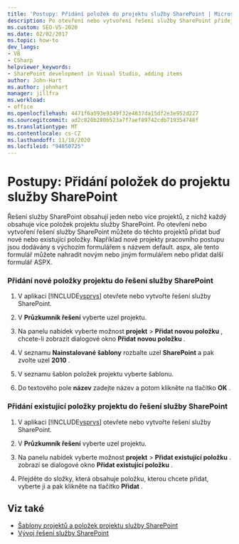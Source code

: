 ```yaml
---
title: 'Postupy: Přidání položek do projektu služby SharePoint | Microsoft Docs'
description: Po otevření nebo vytvoření řešení služby SharePoint přidejte nové nebo existující položky do projektu služby SharePoint v aplikaci Visual Studio.
ms.custom: SEO-VS-2020
ms.date: 02/02/2017
ms.topic: how-to
dev_langs:
- VB
- CSharp
helpviewer_keywords:
- SharePoint development in Visual Studio, adding items
author: John-Hart
ms.author: johnhart
manager: jillfra
ms.workload:
- office
ms.openlocfilehash: 4471f6a593e9349f32e4837da15df2e3e952d227
ms.sourcegitcommit: ad2c820b280b523a7f7aef89742cdb719354748f
ms.translationtype: MT
ms.contentlocale: cs-CZ
ms.lasthandoff: 11/18/2020
ms.locfileid: "94850725"
---
```

# <a name="how-to-add-items-to-a-sharepoint-project"></a>Postupy: Přidání položek do projektu služby SharePoint
  Řešení služby SharePoint obsahují jeden nebo více projektů, z nichž každý obsahuje více položek projektu služby SharePoint. Po otevření nebo vytvoření řešení služby SharePoint můžete do těchto projektů přidat buď nové nebo existující položky. Například nové projekty pracovního postupu jsou dodávány s výchozím formulářem s názvem default. aspx, ale tento formulář můžete nahradit novým nebo jiným formulářem nebo přidat další formulář ASPX.

### <a name="to-add-a-new-project-item-to-a-sharepoint-solution"></a>Přidání nové položky projektu do řešení služby SharePoint

1. V aplikaci [!INCLUDE[vsprvs](../sharepoint/includes/vsprvs-md.md)] otevřete nebo vytvořte řešení služby SharePoint.

2. V **Průzkumník řešení** vyberte uzel projektu.

3. Na panelu nabídek vyberte možnost **projekt**  >  **Přidat novou položku** , chcete-li zobrazit dialogové okno **Přidat novou položku** .

4. V seznamu **Nainstalované šablony** rozbalte uzel **SharePoint** a pak zvolte uzel **2010** .

5. V seznamu šablon položek projektu vyberte šablonu.

6. Do textového pole **název** zadejte název a potom klikněte na tlačítko **OK** .

### <a name="to-add-an-existing-project-item-to-a-sharepoint-solution"></a>Přidání existující položky projektu do řešení služby SharePoint

1. V aplikaci [!INCLUDE[vsprvs](../sharepoint/includes/vsprvs-md.md)] otevřete nebo vytvořte řešení služby SharePoint.

2. V **Průzkumník řešení** vyberte uzel projektu.

3. Na panelu nabídek vyberte možnost **projekt**  >  **Přidat existující položku** . zobrazí se dialogové okno **Přidat existující položku** .

4. Přejděte do složky, která obsahuje položku, kterou chcete přidat, vyberte ji a pak klikněte na tlačítko **Přidat** .

## <a name="see-also"></a>Viz také
- [Šablony projektů a položek projektu služby SharePoint](../sharepoint/sharepoint-project-and-project-item-templates.md)
- [Vývoj řešení služby SharePoint](../sharepoint/developing-sharepoint-solutions.md)
